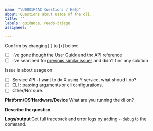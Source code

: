 ```yaml
---
name: "\U0001F4AC Questions / Help"
about: Questions about usage of the cli.
title: ''
labels: guidance, needs-triage
assignees: ''

---
```


Confirm by changing [ ] to [x] below:
- [ ] I've gone though the [User Guide](https://docs.aws.amazon.com/cli/latest/userguide/cli-chap-welcome.html) and the [API reference](https://docs.aws.amazon.com/cli/latest/reference/)
- [ ] I've searched for [previous similar issues](https://github.com/aws/aws-cli/issues) and didn't find any solution

Issue is about usage on:
- [ ] Service API : I want to do X using Y service, what should I do?
- [ ] CLI : passing arguments or cli configurations.
- [ ] Other/Not sure.

**Platform/OS/Hardware/Device**
What are you running the cli on?

**Describe the question**


**Logs/output**
Get full traceback and error logs by adding `--debug` to the command.

[soure]: https://github.com/aws/aws-cli/blob/develop/.github/ISSUE_TEMPLATE/---questions---help.md
